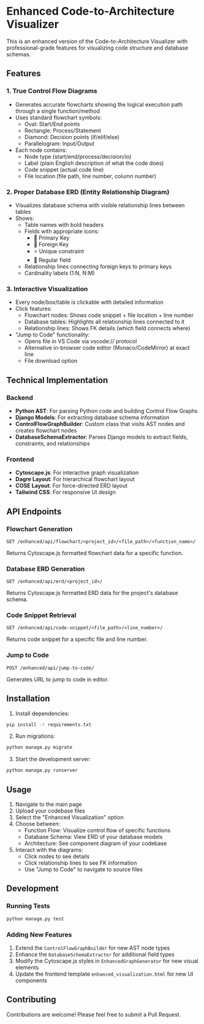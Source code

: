 # Enhanced Code-to-Architecture Visualizer

This is an enhanced version of the Code-to-Architecture Visualizer with professional-grade features for visualizing code structure and database schemas.

## Features

### 1. True Control Flow Diagrams
- Generates accurate flowcharts showing the logical execution path through a single function/method
- Uses standard flowchart symbols:
  - Oval: Start/End points
  - Rectangle: Process/Statement
  - Diamond: Decision points (if/elif/else)
  - Parallelogram: Input/Output
- Each node contains:
  - Node type (start/end/process/decision/io)
  - Label (plain English description of what the code does)
  - Code snippet (actual code line)
  - File location (file path, line number, column number)

### 2. Proper Database ERD (Entity Relationship Diagram)
- Visualizes database schema with visible relationship lines between tables
- Shows:
  - Table names with bold headers
  - Fields with appropriate icons:
    - 🔑 Primary Key
    - 🔗 Foreign Key
    - ⭐ Unique constraint
    - 📝 Regular field
  - Relationship lines connecting foreign keys to primary keys
  - Cardinality labels (1:N, N:M)

### 3. Interactive Visualization
- Every node/box/table is clickable with detailed information
- Click features:
  - Flowchart nodes: Shows code snippet + file location + line number
  - Database tables: Highlights all relationship lines connected to it
  - Relationship lines: Shows FK details (which field connects where)
- "Jump to Code" functionality:
  - Opens file in VS Code via vscode:// protocol
  - Alternative in-browser code editor (Monaco/CodeMirror) at exact line
  - File download option

## Technical Implementation

### Backend
- **Python AST**: For parsing Python code and building Control Flow Graphs
- **Django Models**: For extracting database schema information
- **ControlFlowGraphBuilder**: Custom class that visits AST nodes and creates flowchart nodes
- **DatabaseSchemaExtractor**: Parses Django models to extract fields, constraints, and relationships

### Frontend
- **Cytoscape.js**: For interactive graph visualization
- **Dagre Layout**: For hierarchical flowchart layout
- **COSE Layout**: For force-directed ERD layout
- **Tailwind CSS**: For responsive UI design

## API Endpoints

### Flowchart Generation
```
GET /enhanced/api/flowchart/<project_id>/<file_path>/<function_name>/
```
Returns Cytoscape.js formatted flowchart data for a specific function.

### Database ERD Generation
```
GET /enhanced/api/erd/<project_id>/
```
Returns Cytoscape.js formatted ERD data for the project's database schema.

### Code Snippet Retrieval
```
GET /enhanced/api/code-snippet/<file_path>/<line_number>/
```
Returns code snippet for a specific file and line number.

### Jump to Code
```
POST /enhanced/api/jump-to-code/
```
Generates URL to jump to code in editor.

## Installation

1. Install dependencies:
```bash
pip install -r requirements.txt
```

2. Run migrations:
```bash
python manage.py migrate
```

3. Start the development server:
```bash
python manage.py runserver
```

## Usage

1. Navigate to the main page
2. Upload your codebase files
3. Select the "Enhanced Visualization" option
4. Choose between:
   - Function Flow: Visualize control flow of specific functions
   - Database Schema: View ERD of your database models
   - Architecture: See component diagram of your codebase
5. Interact with the diagrams:
   - Click nodes to see details
   - Click relationship lines to see FK information
   - Use "Jump to Code" to navigate to source files

## Development

### Running Tests

```bash
python manage.py test
```

### Adding New Features

1. Extend the `ControlFlowGraphBuilder` for new AST node types
2. Enhance the `DatabaseSchemaExtractor` for additional field types
3. Modify the Cytoscape.js styles in `EnhancedGraphGenerator` for new visual elements
4. Update the frontend template `enhanced_visualization.html` for new UI components

## Contributing

Contributions are welcome! Please feel free to submit a Pull Request.